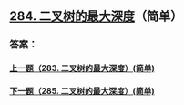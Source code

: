 ## [284. 二叉树的最大深度](https://leetcode-cn.com/problems/merge-two-sorted-lists/)（简单）





### 答案：



#### [上一题（283. 二叉树的最大深度）(简单)](https://github.com/sdwwld/leetCode/blob/master/src/main/java/com/wld/java/leetcode/leetCode0283.md)

#### [下一题（285. 二叉树的最大深度）(简单)](https://github.com/sdwwld/leetCode/blob/master/src/main/java/com/wld/java/leetcode/leetCode0285.md)